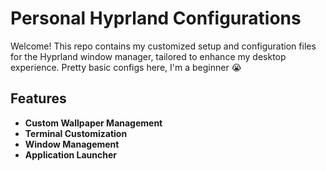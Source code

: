 # Personal Hyprland Configurations

Welcome! 
This repo contains my customized setup and configuration files for the Hyprland window manager, tailored to enhance my desktop experience.
Pretty basic configs here, I'm a beginner 😭

## Features

- **Custom Wallpaper Management**
- **Terminal Customization**
- **Window Management**
- **Application Launcher**
